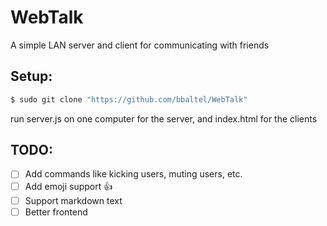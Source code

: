 # WebTalk
A simple LAN server and client for communicating with friends

## Setup:
```bash
$ sudo git clone "https://github.com/bbaltel/WebTalk"
```

run server.js on one computer for the server, and index.html for the clients

## TODO:
- [ ] Add commands like kicking users, muting users, etc.
- [ ] Add emoji support :+1:
- [ ] Support markdown text
- [ ] Better frontend
